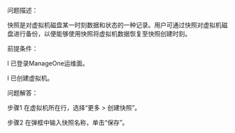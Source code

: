 问题描述：

快照是对虚拟机磁盘某一时刻数据和状态的一种记录。用户可通过快照对虚拟机磁盘进行备份，以便能够使用快照将虚拟机数据恢复至快照创建时刻。

前提条件：

l 已登录ManageOne运维面。

l 已创建虚拟机。




问题解答：


步骤1 在虚拟机所在行，选择“更多 > 创建快照”。

步骤2 在弹框中输入快照名称，单击“保存”。

